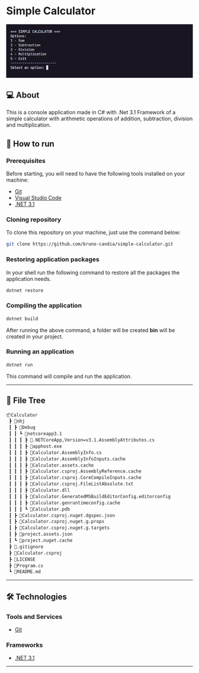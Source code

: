 # Simple Calculator

![](./header.png)

## 💻 About

This is a console application made in C# with .Net 3.1 Framework of a simple calculator with arithmetic operations of addition, subtraction, division and multiplication.

## 🚀 How to run

### Prerequisites

Before starting, you will need to have the following tools installed on your machine:

- [Git](https://git-scm.com/)
- [Visual Studio Code](https://code.visualstudio.com/)
- [.NET 3.1](https://dotnet.microsoft.com/en-us/)

### Cloning repository

To clone this repository on your machine, just use the command below:
```bash
git clone https://github.com/bruno-candia/simple-calculator.git
```

### Restoring application packages
In your shell run the following command to restore all the packages the application needs.
```powershell
dotnet restore
```

### Compiling the application
```powershell
dotnet build
```
After running the above command, a folder will be created **bin** will be created in your project.
  
### Running an application
```powershell
dotnet run
```
This command will compile and run the application.
  
----

## 📁 File Tree
```bash
📦Calculator
 ┣ 📂obj
 ┃ ┣ 📂Debug
 ┃ ┃ ┗ 📂netcoreapp3.1
 ┃ ┃ ┃ ┣ 📜.NETCoreApp,Version=v3.1.AssemblyAttributes.cs
 ┃ ┃ ┃ ┣ 📜apphost.exe
 ┃ ┃ ┃ ┣ 📜Calculator.AssemblyInfo.cs
 ┃ ┃ ┃ ┣ 📜Calculator.AssemblyInfoInputs.cache
 ┃ ┃ ┃ ┣ 📜Calculator.assets.cache
 ┃ ┃ ┃ ┣ 📜Calculator.csproj.AssemblyReference.cache
 ┃ ┃ ┃ ┣ 📜Calculator.csproj.CoreCompileInputs.cache
 ┃ ┃ ┃ ┣ 📜Calculator.csproj.FileListAbsolute.txt
 ┃ ┃ ┃ ┣ 📜Calculator.dll
 ┃ ┃ ┃ ┣ 📜Calculator.GeneratedMSBuildEditorConfig.editorconfig
 ┃ ┃ ┃ ┣ 📜Calculator.genruntimeconfig.cache
 ┃ ┃ ┃ ┗ 📜Calculator.pdb
 ┃ ┣ 📜Calculator.csproj.nuget.dgspec.json
 ┃ ┣ 📜Calculator.csproj.nuget.g.props
 ┃ ┣ 📜Calculator.csproj.nuget.g.targets
 ┃ ┣ 📜project.assets.json
 ┃ ┗ 📜project.nuget.cache
 ┣ 📜.gitignore
 ┣ 📜Calculator.csproj
 ┣ 📜LICENSE
 ┣ 📜Program.cs
 ┗ 📜README.md

```
---

## 🛠 Technologies

### Tools and Services
- [Git](https://git-scm.com/)

### Frameworks
- [.NET 3.1](https://www.electronjs.org)

---

